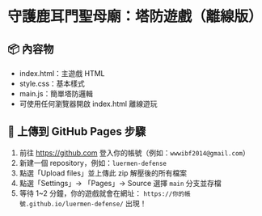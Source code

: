 
# 守護鹿耳門聖母廟：塔防遊戲（離線版）

## 📦 內容物
- index.html：主遊戲 HTML
- style.css：基本樣式
- main.js：簡單塔防邏輯
- 可使用任何瀏覽器開啟 index.html 離線遊玩

## 🚀 上傳到 GitHub Pages 步驟

1. 前往 https://github.com 登入你的帳號（例如：`wwwibf2014@gmail.com`）
2. 新建一個 repository，例如：`luermen-defense`
3. 點選「Upload files」並上傳此 zip 解壓後的所有檔案
4. 點選「Settings」→ 「Pages」→ Source 選擇 `main` 分支並存檔
5. 等待 1~2 分鐘，你的遊戲就會在網址：
   `https://你的帳號.github.io/luermen-defense/` 出現！

